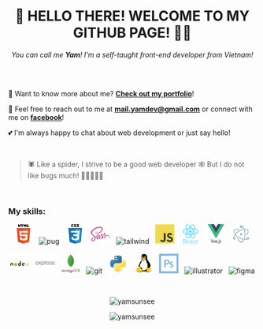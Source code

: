 <h1 align="center">👋 HELLO THERE! WELCOME TO MY GITHUB PAGE! 👨‍💻</h1>
<p align="center"><i>You can call me <strong>Yam</strong>! I'm a self-taught front-end developer from Vietnam!</i></p>
<br />
<br />

🔎  Want to know more about me? **[Check out my portfolio](https://yamdev.info)**!

📩  Feel free to reach out to me at **mail.yamdev@gmail.com** or connect with me on **[facebook](https://www.facebook.com/phamthehien0410/)**!

💕 I'm always happy to chat about web development or just say hello!

<br />

> 🕷️ Like a spider, I strive to be a good web developer 🕸️ But I do not like bugs much! 🐞🐛🦋🦟🦗


<br />
<h3 align="left">My skills:</h3>
<p align="center">
<img src="https://raw.githubusercontent.com/devicons/devicon/master/icons/html5/html5-original-wordmark.svg" alt="html" width="40" height="40"/>&nbsp;&nbsp;
<img src="https://cdn.worldvectorlogo.com/logos/pug.svg" alt="pug" width="40" height="40"/>&nbsp;&nbsp;
<img src="https://raw.githubusercontent.com/devicons/devicon/master/icons/css3/css3-original-wordmark.svg" alt="css3" width="40" height="40"/>&nbsp;&nbsp;
<img src="https://raw.githubusercontent.com/devicons/devicon/master/icons/sass/sass-original.svg" alt="sass" width="40" height="40"/>&nbsp;&nbsp;
<img src="https://www.vectorlogo.zone/logos/tailwindcss/tailwindcss-icon.svg" alt="tailwind" width="40" height="40"/>&nbsp;&nbsp;
<img src="https://raw.githubusercontent.com/devicons/devicon/master/icons/javascript/javascript-original.svg" alt="javascript" width="40" height="40"/>&nbsp;&nbsp;
<img src="https://raw.githubusercontent.com/devicons/devicon/master/icons/react/react-original-wordmark.svg" alt="react" width="40" height="40"/>&nbsp;&nbsp;
<img src="https://raw.githubusercontent.com/devicons/devicon/master/icons/vuejs/vuejs-original-wordmark.svg" alt="vuejs" width="40" height="40"/>&nbsp;&nbsp;
<img src="https://raw.githubusercontent.com/devicons/devicon/master/icons/electron/electron-original.svg" alt="electron" width="40" height="40"/>
<br />
<br />
<img src="https://raw.githubusercontent.com/devicons/devicon/master/icons/nodejs/nodejs-original-wordmark.svg" alt="nodejs" width="40" height="40"/>&nbsp;&nbsp;
<img src="https://raw.githubusercontent.com/devicons/devicon/master/icons/express/express-original-wordmark.svg" alt="express" width="40" height="40"/>&nbsp;&nbsp;
<img src="https://raw.githubusercontent.com/devicons/devicon/master/icons/mongodb/mongodb-original-wordmark.svg" alt="mongodb" width="40" height="40"/>&nbsp;&nbsp;
<img src="https://www.vectorlogo.zone/logos/git-scm/git-scm-icon.svg" alt="git" width="40" height="40"/>&nbsp;&nbsp;
<img src="https://raw.githubusercontent.com/devicons/devicon/master/icons/python/python-original.svg" alt="python" width="40" height="40"/>&nbsp;&nbsp;
<img src="https://raw.githubusercontent.com/devicons/devicon/master/icons/linux/linux-original.svg" alt="linux" width="40" height="40"/>&nbsp;&nbsp;
<img src="https://raw.githubusercontent.com/devicons/devicon/master/icons/photoshop/photoshop-line.svg" alt="photoshop" width="40" height="40"/>&nbsp;&nbsp;
<img src="https://www.vectorlogo.zone/logos/adobe_illustrator/adobe_illustrator-icon.svg" alt="illustrator" width="40" height="40"/>&nbsp;&nbsp;
<img src="https://www.vectorlogo.zone/logos/figma/figma-icon.svg" alt="figma" width="40" height="40"/>
</p>
<br />
<p align="center">
<img src="https://github-readme-stats.vercel.app/api/top-langs?username=yamsunsee&show_icons=true&locale=en&layout=compact" alt="yamsunsee" height="200"/></p>
<p align="center">
<img src="https://github-readme-stats.vercel.app/api?username=yamsunsee&show_icons=true&locale=en" alt="yamsunsee" height="200"/>
</p>
